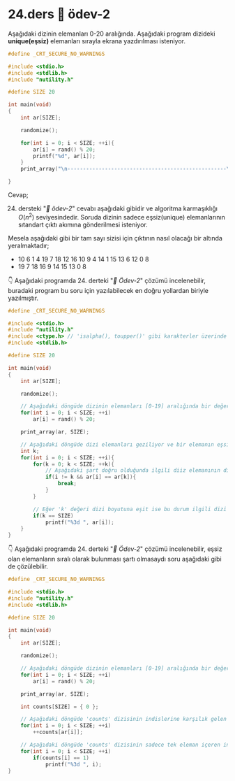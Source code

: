 # 24.ders 📖 ödev-2

Aşağıdaki dizinin elemanları 0-20 aralığında. Aşağıdaki program dizideki **unique(eşsiz)** elemanları sırayla ekrana yazdırılması isteniyor.
```C
#define _CRT_SECURE_NO_WARNINGS

#include <stdio.h>
#include <stdlib.h>
#include "nutility.h"

#define SIZE 20

int main(void)
{
    int ar[SIZE];

    randomize();

    for(int i = 0; i < SIZE; ++i){
        ar[i] = rand() % 20;
        printf("%d", ar[i]);
    }
    print_array("\n---------------------------------------------------\n\n");

}
```

Cevap;

24. dersteki "_📖 ödev-2_" cevabı aşağıdaki gibidir ve algoritma karmaşıklığı $O(n^2)$ seviyesindedir. Soruda dizinin sadece eşsiz(unique) elemanlarının sıtandart çıktı akımına gönderilmesi isteniyor.

Mesela aşağıdaki gibi bir tam sayı sizisi için çıktının nasıl olacağı bir altında yeralmaktadır;
- 10 6 1 4 19 7 18 12 16 10 9 4 14 1 15 13 6 12 0 8
- 19 7 18 16 9 14 15 13 0 8

👇 Aşağıdaki programda 24. derteki "_📖 Ödev-2_" çözümü incelenebilir, buradaki program bu soru için yazılabilecek en doğru yollardan biriyle yazılmıştır.
```C
#define _CRT_SECURE_NO_WARNINGS

#include <stdio.h>
#include "nutility.h"
#include <ctype.h> // 'isalpha(), toupper()' gibi karakterler üzerinde işlem yapan fonksiyonlar bu kütüphenede bulunmaktadır.
#include <stdlib.h>

#define SIZE 20

int main(void)
{
    int ar[SIZE];

    randomize();

    // Aşağıdaki döngüde dizinin elemanları [0-19] aralığında bir değer alacak şekilde atanmaktadır.
    for(int i = 0; i < SIZE; ++i)
        ar[i] = rand() % 20;

    print_array(ar, SIZE);

    // Aşağıdaki döngüde dizi elemanları geziliyor ve bir elemanın eşsiz olup olmadığı tespit ediliyor.
    int k;
    for(int i = 0; i < SIZE; ++i){
        for(k = 0; k < SIZE; ++k){
            // Aşağıdaki şart doğru olduğunda ilgili diiz elemanının dizide eşsiz olmadığı anlaşılmaktadır ve döngü sonlandırılmaktadır.
            if(i != k && ar[i] == ar[k]){
                break;
            }
        }

        // Eğer 'k' değeri dizi boyutuna eşit ise bu durum ilgili dizi elemanının dizide eşsiz olduğu anlamına geliyor.
        if(k == SIZE)
            printf("%3d ", ar[i]);
    }
}
```


👇 Aşağıdaki programda 24. derteki "_📖 Ödev-2_" çözümü incelenebilir, eşsiz olan elemanların sıralı olarak bulunması şartı olmasaydı soru aşağıdaki gibi de çözülebilir.
```C
#define _CRT_SECURE_NO_WARNINGS

#include <stdio.h>
#include "nutility.h"
#include <stdlib.h>

#define SIZE 20

int main(void)
{
    int ar[SIZE];

    randomize();

    // Aşağıdaki döngüde dizinin elemanları [0-19] aralığında bir değer alacak şekilde atanmaktadır.
    for(int i = 0; i < SIZE; ++i)
        ar[i] = rand() % 20;

    print_array(ar, SIZE);

    int counts[SIZE] = { 0 };

    // Aşağıdaki döngüde 'counts' dizisinin indislerine karşılık gelen elemanların 'ar' dizisinde kaç defa geçtiği bilgisi belirlenmektedir.
    for(int i = 0; i < SIZE; ++i)
        ++counts[ar[i]];

    // Aşağıdaki döngüde 'counts' dizisinin sadece tek eleman içeren indeks değerleri yazdırılmaktadır, bu yöntemde eşsiz elemanlar yazdırılmaktadır ama sıra bilgisi kaybolmaktadır.
    for(int i = 0; i < SIZE; ++i)
        if(counts[i] == 1)
            printf("%3d ", i);
}
```
